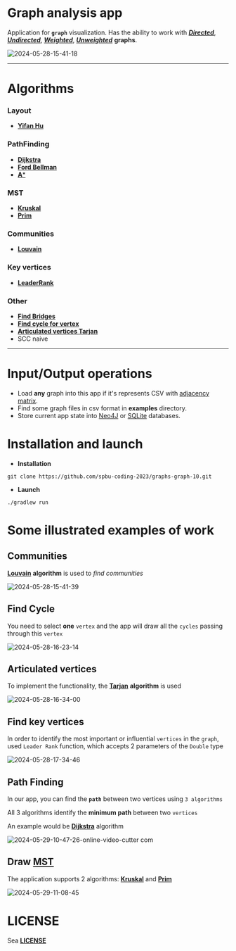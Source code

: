# Graph analysis app

Application for **`graph`** visualization. Has the ability to work with [***Directed***](https://en.wikipedia.org/wiki/Directed_graph), [***Undirected***](https://en.wikipedia.org/wiki/Graph_(discrete_mathematics)), [***Weighted***](https://www.baeldung.com/cs/weighted-vs-unweighted-graphs), [***Unweighted***](https://www.baeldung.com/cs/weighted-vs-unweighted-graphs) **graphs**.

![2024-05-28-15-41-18](https://github.com/spbu-coding-2023/graphs-graph-10/assets/117384050/5a418fb4-8165-4923-8944-c8711a80214b)

___
# Algorithms

### Layout
- [**Yifan Hu**](http://yifanhu.net/PUB/graph_draw_small.pdf)

### PathFinding
- [**Dijkstra**](https://en.wikipedia.org/wiki/Dijkstra%27s_algorithm)
- [**Ford Bellman**](https://en.wikipedia.org/wiki/Bellman–Ford_algorithm)
- [**A***](https://en.wikipedia.org/wiki/A*_search_algorithm)

### MST
- [**Kruskal**](https://en.wikipedia.org/wiki/Kruskal%27s_algorithm)
- [**Prim**](https://en.wikipedia.org/wiki/Prim%27s_algorithm)

### Communities
- [**Louvain**](https://en.wikipedia.org/wiki/Louvain_method)

### Key vertices
- [**LeaderRank**](https://www.sciencedirect.com/science/article/abs/pii/S0378437114001502)

### Other
- [**Find Bridges**](https://en.wikipedia.org/wiki/Bridge_(graph_theory))
- [**Find cycle for vertex**](https://en.wikipedia.org/wiki/Cycle_(graph_theory))
- [**Articulated vertices Tarjan**](https://en.wikipedia.org/wiki/Tarjan%27s_strongly_connected_components_algorithm)
- SCC naive
___
# Input/Output operations
- Load **any** graph into this app if it's represents CSV with [adjacency matrix](https://en.wikipedia.org/wiki/Adjacency_matrix).
- Find some graph files in csv format in **examples** directory.
- Store current app state into [Neo4J](https://en.wikipedia.org/wiki/Neo4j) or [SQLite](https://en.wikipedia.org/wiki/SQLite) databases.

# Installation and launch
- **Installation**
```
git clone https://github.com/spbu-coding-2023/graphs-graph-10.git
```
- **Launch**
```
./gradlew run
```

# Some illustrated examples of work

## Communities
[**Louvain**](https://en.wikipedia.org/wiki/Louvain_method) **algorithm** is used to *find communities*

![2024-05-28-15-41-39](https://github.com/spbu-coding-2023/graphs-graph-10/assets/117384050/9968e370-9719-4fc1-a070-d56822f2942d)
## Find Cycle
You need to select **one** `vertex` and the app will draw all the `cycles` passing through this `vertex`

![2024-05-28-16-23-14](https://github.com/spbu-coding-2023/graphs-graph-10/assets/117384050/c8a562f8-cbf9-4c12-aa07-7d81e98f4f1c)

## Articulated vertices
To implement the functionality, the [**Tarjan**](https://en.wikipedia.org/wiki/Tarjan%27s_strongly_connected_components_algorithm) **algorithm** is used

 ![2024-05-28-16-34-00](https://github.com/spbu-coding-2023/graphs-graph-10/assets/117384050/6d1a76f9-3256-47cd-a4e0-1682d5dc0246)
## Find key vertices
In order to identify the most important or influential `vertices` in the `graph`, used `Leader Rank` function, which accepts 2 parameters of the `Double` type

![2024-05-28-17-34-46](https://github.com/spbu-coding-2023/graphs-graph-10/assets/117384050/8f6b3276-9526-45db-a0bd-0994ea54746d)
## Path Finding
In our app, you can find the **`path`** between two vertices using `3 algorithms`

All 3 algorithms identify the **minimum path** between two `vertices`

An example would be [**Dijkstra**](https://en.wikipedia.org/wiki/Dijkstra%27s_algorithm) algorithm

![2024-05-29-10-47-26-_online-video-cutter com_](https://github.com/spbu-coding-2023/graphs-graph-10/assets/117384050/7453e26b-b059-45a7-a18d-3d01e875af71)

## Draw [**MST**](https://ru.wikipedia.org/wiki/MST)

The application supports 2 algorithms: [**Kruskal**](https://en.wikipedia.org/wiki/Kruskal%27s_algorithm) and [**Prim**](https://en.wikipedia.org/wiki/Prim%27s_algorithm)

![2024-05-29-11-08-45](https://github.com/spbu-coding-2023/graphs-graph-10/assets/117384050/f4774cc5-55c2-4c23-b293-2edc9213b302)




# LICENSE
Sea [**LICENSE**](https://github.com/spbu-coding-2023/graphs-graph-10/blob/main/LICENSE)



